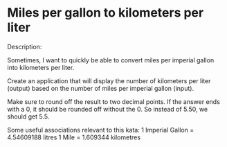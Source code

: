 # Miles per gallon to kilometers per liter
Description:

Sometimes, I want to quickly be able to convert miles per imperial gallon into kilometers per liter.

Create an application that will display the number of kilometers per liter (output) based on the number of miles per imperial gallon (input).

Make sure to round off the result to two decimal points. If the answer ends with a 0, it should be rounded off without the 0. So instead of 5.50, we should get 5.5.

Some useful associations relevant to this kata: 1 Imperial Gallon = 4.54609188 litres 1 Mile = 1.609344 kilometres
